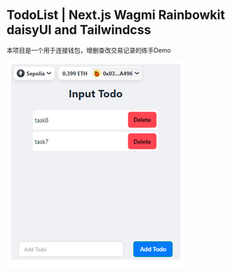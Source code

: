 # TodoList | Next.js Wagmi Rainbowkit daisyUI and Tailwindcss

本项目是一个用于连接钱包，增删查改交易记录的练手Demo

![image-20240517131824291](.\image\image-demo)
